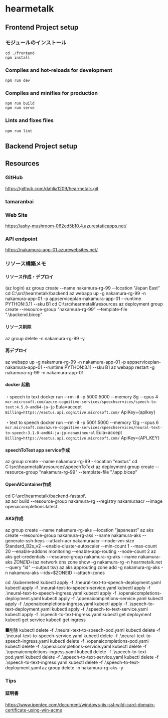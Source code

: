 # hearmetalk

## Frontend Project setup
### モジュールのインストール
```
cd ./frontend
npm install
```

### Compiles and hot-reloads for development
```
npm run dev
```

### Compiles and minifies for production
```
npm run build
npm run serve
```

### Lints and fixes files
```
npm run lint
```
## Backend Project setup

## Resources

### GitHub
https://github.com/dahlia1209/hearmetalk.git

### tamaranbai

### Web Site
https://ashy-mushroom-062ed5b10.4.azurestaticapps.net/

### API endpoint
https://nakamura-app-01.azurewebsites.net/


### リソース構築メモ
#### リソース作成・デプロイ
(az login)
az group create --name nakamura-rg-99 --location "Japan East" 
cd C:\src\hearmetalk\backend
az webapp up -g nakamura-rg-99 -n nakamura-app-01 -p appserviceplan-nakamura-app-01 --runtime PYTHON:3.11 --sku B1
cd C:\src\hearmetalk\resources
az deployment group create --resource-group "nakamura-rg-99" --template-file ".\backend.bicep"

#### リソース削除
az group delete -n nakamura-rg-99 -y

#### 再デプロイ
az webapp up -g nakamura-rg-99 -n nakamura-app-01 -p appserviceplan-nakamura-app-01 --runtime PYTHON:3.11 --sku B1
az webapp restart -g nakamura-rg-99 -n nakamura-app-01

#### docker 起動
・speech to text
docker run --rm -it -p 5000:5000 --memory 8g --cpus 4 `
mcr.microsoft.com/azure-cognitive-services/speechservices/speech-to-text:4.5.0-amd64-ja-jp `
Eula=accept `
Billing=https://eastus.api.cognitive.microsoft.com/ `
ApiKey={apikey}

・text to speech
docker run --rm -it -p 5001:5000 --memory 12g --cpus 6 `
mcr.microsoft.com/azure-cognitive-services/speechservices/neural-text-to-speech:3.1.0-amd64-ja-jp-nanamineural `
Eula=accept `
Billing=https://eastus.api.cognitive.microsoft.com/ `
ApiKey={API_KEY}

#### speechToText app service作成
az group create --name nakamura-rg-99 --location "eastus" 
cd C:\src\hearmetalk\resources\speechToText
az deployment group create --resource-group "nakamura-rg-99" --template-file ".\app.bicep"

#### OpenAIContainer作成
cd C:\src\hearmetalk\backend-fastapi\  
az acr build --resource-group nakamura-rg --registry nakamuraacr --image openaicompletions:latest .

#### AKS作成
az group create --name nakamura-rg-aks --location "japaneast" 
az aks create --resource-group nakamura-rg-aks --name nakamura-aks  --generate-ssh-keys --attach-acr nakamuraacr  --node-vm-size Standard_B2s_v2 --enable-cluster-autoscaler --min-count 1 --max-count 20 --enable-addons monitoring --enable-app-routing  --node-count 2 
az aks get-credentials --resource-group nakamura-rg-aks --name nakamura-aks
$ZONEID=$(az network dns zone show -g nakamura-rg -n hearmetalk.net --query "id" --output tsv)
az aks approuting zone add -g nakamura-rg-aks -n nakamura-aks --ids=$ZONEID --attach-zones

cd .\kubernetes\ 
kubectl apply -f .\neural-text-to-speech-deployment.yaml
kubectl apply -f .\neural-text-to-speech-service.yaml
kubectl apply -f .\neural-text-to-speech-ingress.yaml
kubectl apply -f .\openaicompletions-deployment.yaml
kubectl apply -f .\openaicompletions-service.yaml
kubectl apply -f .\openaicompletions-ingress.yaml
kubectl apply -f .\speech-to-text-deployment.yaml
kubectl apply -f .\speech-to-text-service.yaml
kubectl apply -f .\speech-to-text-ingress.yaml
kubectl get deployment
kubectl get service
kubectl get ingress

■削除
kubectl delete -f .\neural-text-to-speech-pod.yaml
kubectl delete -f .\neural-text-to-speech-service.yaml
kubectl delete -f .\neural-text-to-speech-ingress.yaml
kubectl delete -f .\openaicompletions-pod.yaml
kubectl delete -f .\openaicompletions-service.yaml
kubectl delete -f .\openaicompletions-ingress.yaml
kubectl delete -f .\speech-to-text-pod.yaml 
kubectl delete -f .\speech-to-text-service.yaml
kubectl delete -f .\speech-to-text-ingress.yaml
kubectl delete -f .\speech-to-text-deployment.yaml
az group delete -n nakamura-rg-aks -y


### Tips
#### 証明書
https://www.ipentec.com/document/windows-iis-ssl-wild-card-domain-certificate-using-win-acme
